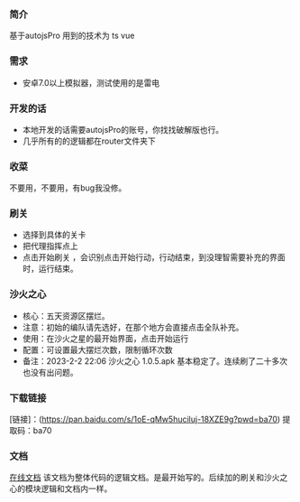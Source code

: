 ### 简介
基于autojsPro 用到的技术为 ts vue 

### 需求
- 安卓7.0以上模拟器，测试使用的是雷电
### 开发的话

- 本地开发的话需要autojsPro的账号，你找找破解版也行。
- 几乎所有的的逻辑都在router文件夹下


### 收菜 
不要用，不要用，有bug我没修。

### 刷关
- 选择到具体的关卡 
- 把代理指挥点上
- 点击开始刷关 ，会识别点击开始行动，行动结束，到没理智需要补充的界面时，运行结束。

### 沙火之心
- 核心：五天资源区摆烂。
- 注意：初始的编队请先选好，在那个地方会直接点击全队补充。
- 使用：在沙火之星的最开始界面，点击开始运行
- 配置：可设置最大摆烂次数，限制循环次数
- 备注：2023-2-2 22:06 沙火之心 1.0.5.apk 基本稳定了。连续刷了二十多次也没有出问题。

### 下载链接
[链接]：(https://pan.baidu.com/s/1oE-qMw5huciluj-18XZE9g?pwd=ba70)
提取码：ba70 

### 文档
[在线文档]( https://leonproj.gitee.io/autojs-arknights-ts-doc)
该文档为整体代码的逻辑文档。是最开始写的。后续加的刷关和沙火之心的模块逻辑和文档内一样。
